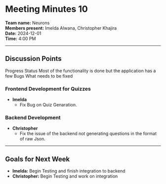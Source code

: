 # Meeting Minutes 10

**Team name:** Neurons  
**Members present:** Imelda Alwana, Christopher Khajira  
**Date:** 2024-12-01  
**Time:** 4:00 PM  

---

## Discussion Points 
Progress Status
Most of the functionality is done but the application has a few Bugs
What needs to be fixed

### Frontend Development for Quizzes  
- **Imelda** 
  - Fix Bug on Quiz Genaration.  

### Backend Development
- **Christopher** 
  - Fix the issue of the backend not generating questions in the format of raw Json.

---

## Goals for Next Week  
- **Imelda:** Begin Testing  and finish integration to backend
- **Christopher:** Begin Testing and work on integration
